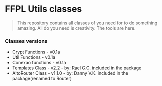 FFPL Utils classes
========

> This repository contains all classes of you need for to do something amazing. 
> All do you need is creativity. 
> The tools are here.

### Classes versions ###

* Crypt Functions - v0.1a
* Util Functions - v0.1a
* Conexao functions - v0.1a
* Templates Class - v2.2 - by: Rael G.C. included in the package
* AltoRouter Class - v1.1.0 - by: Danny V.K. included in the package(renamed to Router)
